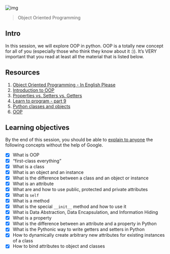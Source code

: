 ![img](https://assets.imaginablefutures.com/media/images/ALX_Logo.max-200x150.png)
> Object Oriented Programming 

## Intro 
In this session, we will explore OOP in python. OOP is a totally new concept for all of you (especially those who think they know about it :)). It’s VERY important that you read at least all the material that is listed below. 

## Resources
1. [Object Oriented Programming - In English Please](https://python.swaroopch.com/oop.html)
2. [Introduction to OOP](https://python-course.eu/oop/object-oriented-programming.php)
3. [Properties vs. Setters vs. Getters](https://python-course.eu/oop/properties-vs-getters-and-setters.php)
4. [Learn to program - part 9 ](https://www.youtube.com/watch?v=1AGyBuVCTeE&)
5. [Python classes and objects](https://www.youtube.com/watch?v=apACNr7DC_s)
6. [OOP](https://www.youtube.com/watch?v=-DP1i2ZU9gk)

## Learning objectives
By the end of this session, you should be able to [explain to anyone](https://fs.blog/feynman-learning-technique/) the following concepts without the help of Google.

* [x] What is OOP
* [x] “first-class everything”
* [x] What is a class
* [X] What is an object and an instance
* [X] What is the difference between a class and an object or instance
* [X] What is an attribute
* [X] What are and how to use public, protected and private attributes
* [X] What is ```self```
* [X] What is a method
* [X] What is the special ```__init__``` method and how to use it
* [X] What is Data Abstraction, Data Encapsulation, and Information Hiding
* [X] What is a property
* [X] What is the difference between an attribute and a property in Python
* [X] What is the Pythonic way to write getters and setters in Python
* [X] How to dynamically create arbitrary new attributes for existing instances of a class
* [X] How to bind attributes to object and classes